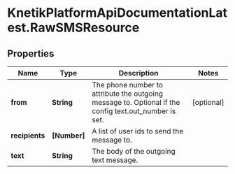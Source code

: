 # KnetikPlatformApiDocumentationLatest.RawSMSResource

## Properties
Name | Type | Description | Notes
------------ | ------------- | ------------- | -------------
**from** | **String** | The phone number to attribute the outgoing message to. Optional if the config text.out_number is set. | [optional] 
**recipients** | **[Number]** | A list of user ids to send the message to. | 
**text** | **String** | The body of the outgoing text message. | 


